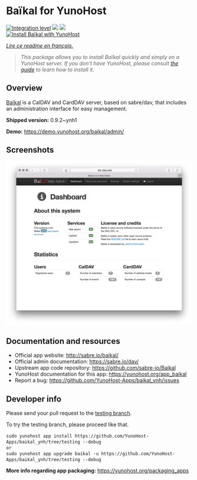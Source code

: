 <!--
N.B.: This README was automatically generated by https://github.com/YunoHost/apps/tree/master/tools/README-generator
It shall NOT be edited by hand.
-->

# Baïkal for YunoHost

[![Integration level](https://dash.yunohost.org/integration/baikal.svg)](https://dash.yunohost.org/appci/app/baikal) ![](https://ci-apps.yunohost.org/ci/badges/baikal.status.svg) ![](https://ci-apps.yunohost.org/ci/badges/baikal.maintain.svg)  
[![Install Baïkal with YunoHost](https://install-app.yunohost.org/install-with-yunohost.svg)](https://install-app.yunohost.org/?app=baikal)

*[Lire ce readme en français.](./README_fr.md)*

> *This package allows you to install Baïkal quickly and simply on a YunoHost server.
If you don't have YunoHost, please consult [the guide](https://yunohost.org/#/install) to learn how to install it.*

## Overview

[Baïkal](http://baikal-server.com/) is a CalDAV and CardDAV server, based on sabre/dav, that includes an administration interface for easy management.

**Shipped version:** 0.9.2~ynh1

**Demo:** https://demo.yunohost.org/baikal/admin/

## Screenshots

![](./doc/screenshots/baikal-in-use.png)

## Documentation and resources

* Official app website: http://sabre.io/baikal/
* Official admin documentation: https://sabre.io/dav/
* Upstream app code repository: https://github.com/sabre-io/Baikal
* YunoHost documentation for this app: https://yunohost.org/app_baikal
* Report a bug: https://github.com/YunoHost-Apps/baikal_ynh/issues

## Developer info

Please send your pull request to the [testing branch](https://github.com/YunoHost-Apps/baikal_ynh/tree/testing).

To try the testing branch, please proceed like that.
```
sudo yunohost app install https://github.com/YunoHost-Apps/baikal_ynh/tree/testing --debug
or
sudo yunohost app upgrade baikal -u https://github.com/YunoHost-Apps/baikal_ynh/tree/testing --debug
```

**More info regarding app packaging:** https://yunohost.org/packaging_apps